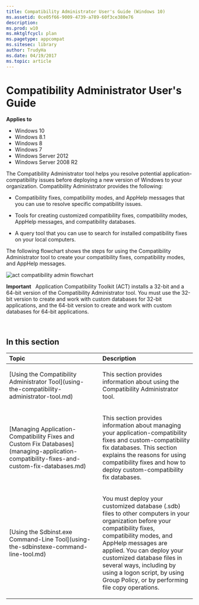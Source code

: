 ```yaml
---
title: Compatibility Administrator User's Guide (Windows 10)
ms.assetid: 0ce05f66-9009-4739-a789-60f3ce380e76
description: 
ms.prod: w10
ms.mktglfcycl: plan
ms.pagetype: appcompat
ms.sitesec: library
author: TrudyHa
ms.date: 04/19/2017
ms.topic: article
---
```


# Compatibility Administrator User's Guide


**Applies to**

-   Windows 10
-   Windows 8.1
-   Windows 8
-   Windows 7
-   Windows Server 2012
-   Windows Server 2008 R2

The Compatibility Administrator tool helps you resolve potential application-compatibility issues before deploying a new version of Windows to your organization. Compatibility Administrator provides the following:

-   Compatibility fixes, compatibility modes, and AppHelp messages that you can use to resolve specific compatibility issues.

-   Tools for creating customized compatibility fixes, compatibility modes, AppHelp messages, and compatibility databases.

-   A query tool that you can use to search for installed compatibility fixes on your local computers.

The following flowchart shows the steps for using the Compatibility Administrator tool to create your compatibility fixes, compatibility modes, and AppHelp messages.

![act compatibility admin flowchart](images/dep-win8-l-act-compatadminflowchart.jpg)

**Important**  
Application Compatibility Toolkit (ACT) installs a 32-bit and a 64-bit version of the Compatibility Administrator tool. You must use the 32-bit version to create and work with custom databases for 32-bit applications, and the 64-bit version to create and work with custom databases for 64-bit applications.

 

## In this section


<table>
<colgroup>
<col width="50%" />
<col width="50%" />
</colgroup>
<thead>
<tr class="header">
<th align="left">Topic</th>
<th align="left">Description</th>
</tr>
</thead>
<tbody>
<tr class="odd">
<td align="left"><p>[Using the Compatibility Administrator Tool](using-the-compatibility-administrator-tool.md)</p></td>
<td align="left"><p>This section provides information about using the Compatibility Administrator tool.</p></td>
</tr>
<tr class="even">
<td align="left"><p>[Managing Application-Compatibility Fixes and Custom Fix Databases](managing-application-compatibility-fixes-and-custom-fix-databases.md)</p></td>
<td align="left"><p>This section provides information about managing your application-compatibility fixes and custom-compatibility fix databases. This section explains the reasons for using compatibility fixes and how to deploy custom-compatibility fix databases.</p></td>
</tr>
<tr class="odd">
<td align="left"><p>[Using the Sdbinst.exe Command-Line Tool](using-the-sdbinstexe-command-line-tool.md)</p></td>
<td align="left"><p>You must deploy your customized database (.sdb) files to other computers in your organization before your compatibility fixes, compatibility modes, and AppHelp messages are applied. You can deploy your customized database files in several ways, including by using a logon script, by using Group Policy, or by performing file copy operations.</p></td>
</tr>
</tbody>
</table>

 

 

 





